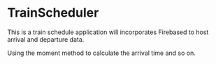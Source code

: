 # TrainScheduler

This is a train schedule application will incorporates Firebased to host arrival and departure data.

Using the moment method to calculate the arrival time and so on.